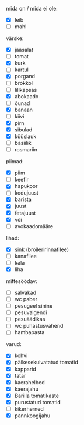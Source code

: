 
mida on / mida ei ole:
- [x] leib
- [ ] mahl

värske:
- [x] jääsalat
- [ ] tomat
- [x] kurk
- [ ] kartul
- [x] porgand
- [ ] brokkol
- [ ] lillkapsas
- [x] abokaado
- [ ] õunad
- [x] banaan
- [ ] kiivi
- [x] pirn
- [x] sibulad
- [x] küüslauk
- [ ] basiilik
- [ ] rosmariin

piimad:
- [x] piim
- [ ] keefir
- [x] hapukoor
- [ ] kodujuust
- [x] barista
- [x] juust
- [x] fetajuust
- [x] või
- [ ] avokaadomääre

lihad:
- [x] sink (broileririnnafilee)
- [ ] kanafilee
- [ ] kala
- [x] liha

mittesöödav:
- [ ] salvakad
- [ ] wc paber
- [ ] pesugeel sinine
- [ ] pesuvalgendi
- [ ] pesuäädikas
- [ ] wc puhastusvahend
- [ ] hambapasta

varud:
- [x] kohvi
- [x] päikesekuivatatud tomatid
- [x] kapparid
- [x] tatar
- [x] kaerahelbed
- [x] kaerajahu
- [x] Barilla tomatikaste
- [x] purustatud tomatid
- [ ] kikerherned
- [x] pannkoogijahu